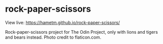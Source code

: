 # rock-paper-scissors
View live: https://hametm.github.io/rock-paper-scissors/

Rock-paper-scissors project for The Odin Project, only with lions and tigers and bears instead. Photo credit to flaticon.com.